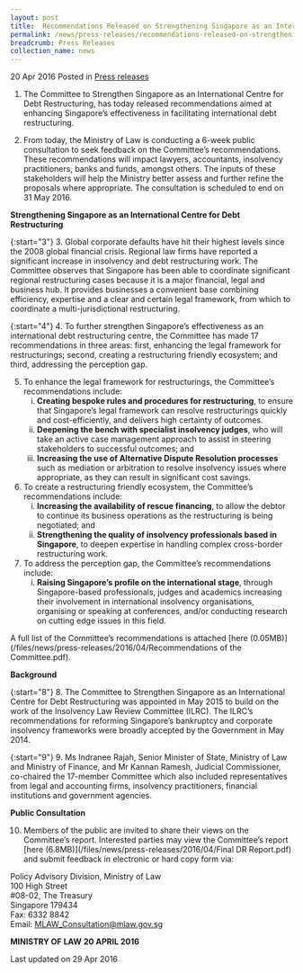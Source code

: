 ```yaml
---
layout: post
title:  Recommendations Released on Strengthening Singapore as an International Centre for Debt Restructuring
permalink: /news/press-releases/recommendations-released-on-strengthening-singapore-as-an-intern
breadcrumb: Press Releases
collection_name: news
---
```


20 Apr 2016 Posted in [Press releases](/news/press-releases)


1. The Committee to Strengthen Singapore as an International Centre for Debt Restructuring, has today released recommendations aimed at enhancing Singapore’s effectiveness in facilitating international debt restructuring.


2. From today, the Ministry of Law is conducting a 6-week public consultation to seek feedback on the Committee’s recommendations. These recommendations will impact lawyers, accountants, insolvency practitioners, banks and funds, amongst others. The inputs of these stakeholders will help the Ministry better assess and further refine the proposals where appropriate. The consultation is scheduled to end on 31 May 2016.

**Strengthening Singapore as an International Centre for Debt Restructuring**

{:start="3"}
3. Global corporate defaults have hit their highest levels since the 2008 global financial crisis. Regional law firms have reported a significant increase in insolvency and debt restructuring work. The Committee observes that Singapore has been able to coordinate significant regional restructuring cases because it is a major financial, legal and business hub. It provides businesses a convenient base combining efficiency, expertise and a clear and certain legal framework, from which to coordinate a multi-jurisdictional restructuring.

 
{:start="4"}
4. To further strengthen Singapore’s effectiveness as an international debt restructuring centre, the Committee has made 17 recommendations in three areas: first, enhancing the legal framework for restructurings; second, creating a restructuring friendly ecosystem; and third, addressing the perception gap.

 
<ol start="5">
<li>To enhance the legal framework for restructurings, the Committee’s recommendations include:
<ol style="list-style-type: lower-roman;">
<li><strong>Creating bespoke rules and procedures for restructuring</strong>, to ensure that Singapore’s legal framework can resolve restructurings quickly and cost-efficiently, and delivers high certainty of outcomes.</li>
<li><strong>Deepening the bench with specialist insolvency judges</strong>, who will take an active case management approach to assist in steering stakeholders to successful outcomes; and</li>
<li><strong> Increasing the use of Alternative Dispute Resolution processes</strong> such as mediation or arbitration to resolve insolvency issues where appropriate, as they can result in significant cost savings.</li>
</ol>
</li>
<li>To create a restructuring friendly ecosystem, the Committee’s recommendations include:
<ol style="list-style-type: lower-roman;">
<li> <strong>Increasing the availability of rescue financing</strong>, to allow the debtor to continue its business operations as the restructuring is being negotiated; and</li>
<li> <strong>Strengthening the quality of insolvency professionals based in Singapore</strong>, to deepen expertise in handling complex cross-border restructuring work.</li>

</ol>
</li>
<li>To address the perception gap, the Committee’s recommendations include:
<ol style="list-style-type: lower-roman;">
<li><strong>Raising Singapore’s profile on the international stage</strong>, through Singapore-based professionals, judges and academics increasing their involvement in international insolvency organisations, organising or speaking at conferences, and/or conducting research on cutting edge issues in this field.</li>
</ol>
</li>

</ol>

A full list of the Committee’s recommendations is attached [here (0.05MB)](/files/news/press-releases/2016/04/Recommendations of the Committee.pdf).

**Background**

{:start="8"}
8. The Committee to Strengthen Singapore as an International Centre for Debt Restructuring was appointed in May 2015 to build on the work of the Insolvency Law Review Committee (ILRC). The ILRC’s recommendations for reforming Singapore’s bankruptcy and corporate insolvency frameworks were broadly accepted by the Government in May 2014.  

{:start="9"}
 9. Ms Indranee Rajah, Senior Minister of State, Ministry of Law and Ministry of Finance, and Mr Kannan Ramesh, Judicial Commissioner, co-chaired the 17-member Committee which also included representatives from legal and accounting firms, insolvency practitioners, financial institutions and government agencies.

**Public Consultation**

10. Members of the public are invited to share their views on the Committee’s report. Interested parties may view the Committee’s report [here (6.8MB)](/files/news/press-releases/2016/04/Final DR Report.pdf) and submit feedback in electronic or hard copy form via:

Policy Advisory Division, Ministry of Law  
100 High Street  
#08-02, The Treasury  
Singapore 179434  
Fax: 6332 8842  
Email: <MLAW_Consultation@mlaw.gov.sg>

**MINISTRY OF LAW** 
**20 APRIL 2016**

<p class="right-side-updated">Last updated on 29 Apr 2016</p>

